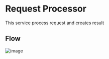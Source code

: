 # Request Processor
This service process request and creates result

## Flow
![image](https://user-images.githubusercontent.com/67066372/125171500-dd69e680-e1b4-11eb-9ccb-847eb0c045cd.png)
